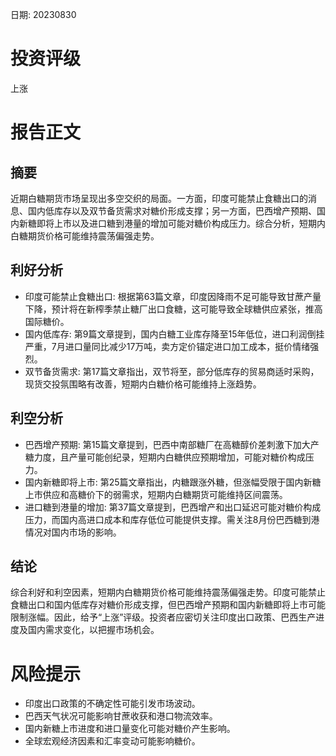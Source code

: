 
日期: 20230830

# 投资评级

上涨

# 报告正文

## 摘要

近期白糖期货市场呈现出多空交织的局面。一方面，印度可能禁止食糖出口的消息、国内低库存以及双节备货需求对糖价形成支撑；另一方面，巴西增产预期、国内新糖即将上市以及进口糖到港量的增加可能对糖价构成压力。综合分析，短期内白糖期货价格可能维持震荡偏强走势。

## 利好分析

* 印度可能禁止食糖出口: 根据第63篇文章，印度因降雨不足可能导致甘蔗产量下降，预计将在新榨季禁止糖厂出口食糖，这可能导致全球糖供应紧张，推高国际糖价。
* 国内低库存: 第9篇文章提到，国内白糖工业库存降至15年低位，进口利润倒挂严重，7月进口量同比减少17万吨，卖方定价锚定进口加工成本，挺价情绪强烈。
* 双节备货需求: 第17篇文章指出，双节将至，部分低库存的贸易商适时采购，现货交投氛围略有改善，短期内白糖价格可能维持上涨趋势。

## 利空分析

* 巴西增产预期: 第15篇文章提到，巴西中南部糖厂在高糖醇价差刺激下加大产糖力度，且产量可能创纪录，短期内白糖供应预期增加，可能对糖价构成压力。
* 国内新糖即将上市: 第25篇文章指出，内糖跟涨外糖，但涨幅受限于国内新糖上市供应和高糖价下的弱需求，短期内白糖期货可能维持区间震荡。
* 进口糖到港量的增加: 第37篇文章提到，巴西增产和出口延迟可能对糖价构成压力，而国内高进口成本和库存低位可能提供支撑。需关注8月份巴西糖到港情况对国内市场的影响。

## 结论

综合利好和利空因素，短期内白糖期货价格可能维持震荡偏强走势。印度可能禁止食糖出口和国内低库存对糖价形成支撑，但巴西增产预期和国内新糖即将上市可能限制涨幅。因此，给予“上涨”评级。投资者应密切关注印度出口政策、巴西生产进度及国内需求变化，以把握市场机会。

# 风险提示

* 印度出口政策的不确定性可能引发市场波动。
* 巴西天气状况可能影响甘蔗收获和港口物流效率。
* 国内新糖上市进度和进口量变化可能对糖价产生影响。
* 全球宏观经济因素和汇率变动可能影响糖价。
